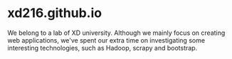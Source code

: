 xd216.github.io
===============

We belong to a lab of XD university. Although we mainly focus on creating web applications, we've spent our extra time on
investigating some interesting technologies, such as Hadoop, scrapy and bootstrap.
